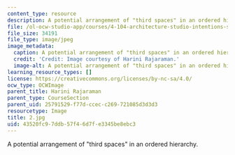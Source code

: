 ```yaml
---
content_type: resource
description: A potential arrangement of "third spaces" in an ordered hierarchy.
file: /ol-ocw-studio-app/courses/4-104-architecture-studio-intentions-spring-2005/43520fc97ddb57f46d7fe3345be8ebc3_2.jpg
file_size: 34191
file_type: image/jpeg
image_metadata:
  caption: A potential arrangement of "third spaces" in an ordered hierarchy.
  credit: 'Credit: Image courtesy of Harini Rajaraman.'
  image-alt: A potential arrangement of "third spaces" in an ordered hierarchy.
learning_resource_types: []
license: https://creativecommons.org/licenses/by-nc-sa/4.0/
ocw_type: OCWImage
parent_title: Harini Rajaraman
parent_type: CourseSection
parent_uid: 25791529-f77d-ccec-c269-721085d3d3d3
resourcetype: Image
title: 2.jpg
uid: 43520fc9-7ddb-57f4-6d7f-e3345be8ebc3
---
```

A potential arrangement of "third spaces" in an ordered hierarchy.